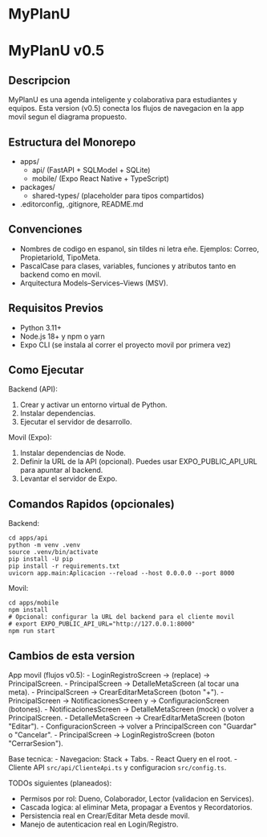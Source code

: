# MyPlanU
MyPlanU v0.5
=================

Descripcion
-----------
MyPlanU es una agenda inteligente y colaborativa para estudiantes y equipos. Esta version (v0.5) conecta los flujos de navegacion en la app movil segun el diagrama propuesto.

Estructura del Monorepo
-----------------------
- apps/
	- api/ (FastAPI + SQLModel + SQLite)
	- mobile/ (Expo React Native + TypeScript)
- packages/
	- shared-types/ (placeholder para tipos compartidos)
- .editorconfig, .gitignore, README.md

Convenciones
------------
- Nombres de codigo en espanol, sin tildes ni letra eñe. Ejemplos: Correo, PropietarioId, TipoMeta.
- PascalCase para clases, variables, funciones y atributos tanto en backend como en movil.
- Arquitectura Models–Services–Views (MSV).

Requisitos Previos
------------------
- Python 3.11+
- Node.js 18+ y npm o yarn
- Expo CLI (se instala al correr el proyecto movil por primera vez)

Como Ejecutar
-------------
Backend (API):
1. Crear y activar un entorno virtual de Python.
2. Instalar dependencias.
3. Ejecutar el servidor de desarrollo.

Movil (Expo):
1. Instalar dependencias de Node.
2. Definir la URL de la API (opcional). Puedes usar EXPO_PUBLIC_API_URL para apuntar al backend.
3. Levantar el servidor de Expo.

Comandos Rapidos (opcionales)
-----------------------------
Backend:
```
cd apps/api
python -m venv .venv
source .venv/bin/activate
pip install -U pip
pip install -r requirements.txt
uvicorn app.main:Aplicacion --reload --host 0.0.0.0 --port 8000
```

Movil:
```
cd apps/mobile
npm install
# Opcional: configurar la URL del backend para el cliente movil
# export EXPO_PUBLIC_API_URL="http://127.0.0.1:8000"
npm run start
```

Cambios de esta version
-----------------------
App movil (flujos v0.5):
	- LoginRegistroScreen → (replace) → PrincipalScreen.
	- PrincipalScreen → DetalleMetaScreen (al tocar una meta).
	- PrincipalScreen → CrearEditarMetaScreen (boton "+").
	- PrincipalScreen → NotificacionesScreen y → ConfiguracionScreen (botones).
	- NotificacionesScreen → DetalleMetaScreen (mock) o volver a PrincipalScreen.
	- DetalleMetaScreen → CrearEditarMetaScreen (boton "Editar").
	- ConfiguracionScreen → volver a PrincipalScreen con "Guardar" o "Cancelar".
	- PrincipalScreen → LoginRegistroScreen (boton "CerrarSesion").

Base tecnica:
	- Navegacion: Stack + Tabs.
	- React Query en el root.
	- Cliente API `src/api/ClienteApi.ts` y configuracion `src/config.ts`.

TODOs siguientes (planeados):
- Permisos por rol: Dueno, Colaborador, Lector (validacion en Services).
- Cascada logica: al eliminar Meta, propagar a Eventos y Recordatorios.
 - Persistencia real en Crear/Editar Meta desde movil.
 - Manejo de autenticacion real en Login/Registro.
